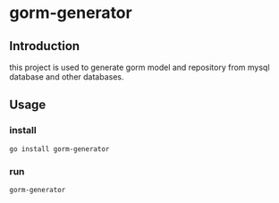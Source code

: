 # gorm-generator

## Introduction

this project is used to generate gorm model and repository from mysql database and other databases.

## Usage

### install

```shell
go install gorm-generator
```

### run

```shell
gorm-generator
```
